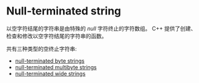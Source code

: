# Null-terminated string

以空字符结尾的字符串是由特殊的 *null* 字符终止的字符数组。 C++ 提供了创建、检查和修改以空字符结尾的字符串的函数。

共有三种类型的空终止字符串:

- [null-terminated byte strings](https://en.cppreference.com/w/cpp/string/byte "cpp/string/byte")
- [null-terminated multibyte strings](https://en.cppreference.com/w/cpp/string/multibyte "cpp/string/multibyte")
- [null-terminated wide strings](https://en.cppreference.com/w/cpp/string/wide "cpp/string/wide")


